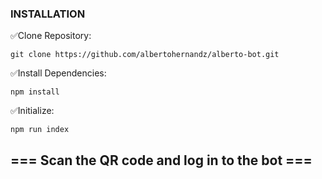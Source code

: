 ### INSTALLATION
✅Clone Repository:
```
git clone https://github.com/albertohernandz/alberto-bot.git
```

✅Install Dependencies:
```
npm install
```

✅Initialize:
```
npm run index
```

## === Scan the QR code and log in to the bot ===
